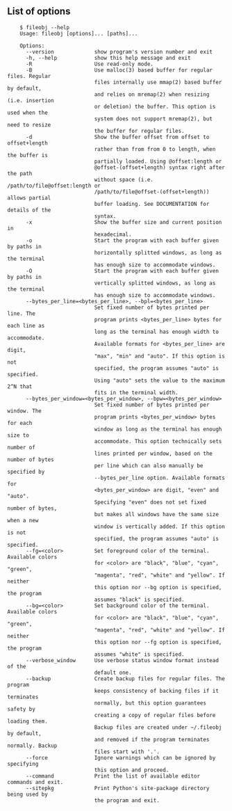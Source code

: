 ## List of options

        $ fileobj --help
        Usage: fileobj [options]... [paths]...
        
        Options:
          --version             show program's version number and exit
          -h, --help            show this help message and exit
          -R                    Use read-only mode.
          -B                    Use malloc(3) based buffer for regular files. Regular
                                files internally use mmap(2) based buffer by default,
                                and relies on mremap(2) when resizing (i.e. insertion
                                or deletion) the buffer. This option is used when the
                                system does not support mremap(2), but need to resize
                                the buffer for regular files.
          -d                    Show the buffer offset from offset to offset+length
                                rather than from from 0 to length, when the buffer is
                                partially loaded. Using @offset:length or
                                @offset-(offset+length) syntax right after the path
                                without space (i.e. /path/to/file@offset:length or
                                /path/to/file@offset-(offset+length)) allows partial
                                buffer loading. See DOCUMENTATION for details of the
                                syntax.
          -x                    Show the buffer size and current position in
                                hexadecimal.
          -o                    Start the program with each buffer given by paths in
                                horizontally splitted windows, as long as the terminal
                                has enough size to accommodate windows.
          -O                    Start the program with each buffer given by paths in
                                vertically splitted windows, as long as the terminal
                                has enough size to accommodate windows.
          --bytes_per_line=<bytes_per_line>, --bpl=<bytes_per_line>
                                Set fixed number of bytes printed per line. The
                                program prints <bytes_per_line> bytes for each line as
                                long as the terminal has enough width to accommodate.
                                Available formats for <bytes_per_line> are digit,
                                "max", "min" and "auto". If this option is not
                                specified, the program assumes "auto" is specified.
                                Using "auto" sets the value to the maximum 2^N that
                                fits in the terminal width.
          --bytes_per_window=<bytes_per_window>, --bpw=<bytes_per_window>
                                Set fixed number of bytes printed per window. The
                                program prints <bytes_per_window> bytes for each
                                window as long as the terminal has enough size to
                                accommodate. This option technically sets number of
                                lines printed per window, based on the number of bytes
                                per line which can also manually be specified by
                                --bytes_per_line option. Available formats for
                                <bytes_per_window> are digit, "even" and "auto".
                                Specifying "even" does not set fixed number of bytes,
                                but makes all windows have the same size when a new
                                window is vertically added. If this option is not
                                specified, the program assumes "auto" is specified.
          --fg=<color>          Set foreground color of the terminal. Available colors
                                for <color> are "black", "blue", "cyan", "green",
                                "magenta", "red", "white" and "yellow". If neither
                                this option nor --bg option is specified, the program
                                assumes "black" is specified.
          --bg=<color>          Set background color of the terminal. Available colors
                                for <color> are "black", "blue", "cyan", "green",
                                "magenta", "red", "white" and "yellow". If neither
                                this option nor --fg option is specified, the program
                                assumes "white" is specified.
          --verbose_window      Use verbose status window format instead of the
                                default one.
          --backup              Create backup files for regular files. The program
                                keeps consistency of backing files if it terminates
                                normally, but this option guarantees safety by
                                creating a copy of regular files before loading them.
                                Backup files are created under ~/.fileobj by default,
                                and removed if the program terminates normally. Backup
                                files start with '.'.
          --force               Ignore warnings which can be ignored by specifying
                                this option and proceed.
          --command             Print the list of available editor commands and exit.
          --sitepkg             Print Python's site-package directory being used by
                                the program and exit.

